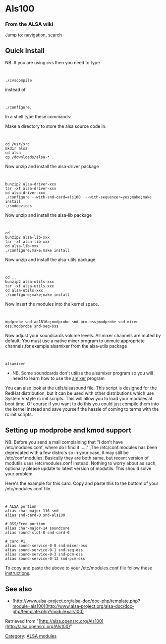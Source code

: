 Als100
======

### From the ALSA wiki

Jump to: [navigation](#mw-head), [search](#p-search)

Quick Install
-------------

NB. If you are using cvs then you need to type

` `

    ./cvscompile

instead of

` `

    ./configure.

In a shell type these commands:

Make a directory to store the alsa source code in.

` `

    cd /usr/src
    mkdir alsa
    cd alsa
    cp /downloads/alsa-* .

Now unzip and install the alsa-driver package

` `

    bunzip2 alsa-driver-xxx
    tar -xf alsa-driver-xxx
    cd alsa-driver-xxx
    ./configure --with-snd-card=als100  --with-sequencer=yes;make;make install
    ./snddevices

Now unzip and install the alsa-lib package

` `

    cd ..
    bunzip2 alsa-lib-xxx
    tar -xf alsa-lib-xxx
    cd alsa-lib-xxx
    ./configure;make;make install

Now unzip and install the alsa-utils package

` `

    cd ..
    bunzip2 alsa-utils-xxx
    tar -xf alsa-utils-xxx
    cd alsa-utils-xxx
    ./configure;make;make install

Now insert the modules into the kernel space.

` `

    modprobe snd-ad1816a;modprobe snd-pcm-oss;modprobe snd-mixer-oss;modprobe snd-seq-oss

Now adjust your soundcards volume levels. All mixer channels are muted
by default. You must use a native mixer program to unmute appropriate
channels,for example alsamixer from the alsa-utils package

` `

    alsamixer

-   NB. Some soundcards don't utilise the alsamixer program so you will
    need to learn how to use the [amixer](/Amixer "Amixer") program

You can also look at the utils/alsasound file. This script is designed
for the RedHat distribution, but it can be used with other distributions
which use System V style rc init scripts. This will allow you to load
your modules at boot time. Of course if you want to do this you could
just compile them into the kernel instead and save yourself the hassle
of coming to terms with the rc init scripts.

Setting up modprobe and kmod support
------------------------------------

NB. Before you send a mail complaining that "I don't have
/etc/modules.conf, where do I find it ....." ,The /etc/conf.modules has
been deprecated with a few distro's so in your case, it may still be
/etc/conf.modules. Basically they are both same, but recent version of
modutils uses /etc/modules.conf instead. Nothing to worry about as such,
optionally please update to latest version of modutils. This should
solve your problem.

Here's the example for this card. Copy and paste this to the bottom of
your /etc/modules.conf file.

` `

    # ALSA portion
    alias char-major-116 snd
    alias snd-card-0 snd-als100

    # OSS/Free portion
    alias char-major-14 soundcore
    alias sound-slot-0 snd-card-0

    # card #1
    alias sound-service-0-0 snd-mixer-oss
    alias sound-service-0-1 snd-seq-oss
    alias sound-service-0-3 snd-pcm-oss
    alias sound-service-0-12 snd-pcm-oss

To copy and paste the above to your /etc/modules.conf file follow these
[instructions](/Instructions "Instructions").

See also
--------

-   [http://www.alsa-project.org/alsa-doc/doc-php/template.php?module=als100](http://www.alsa-project.org/alsa-doc/doc-php/template.php?module=als100)

Retrieved from
"[http://alsa.opensrc.org/Als100](http://alsa.opensrc.org/Als100)"

[Category](/Special:Categories "Special:Categories"): [ALSA
modules](/Category:ALSA_modules "Category:ALSA modules")

